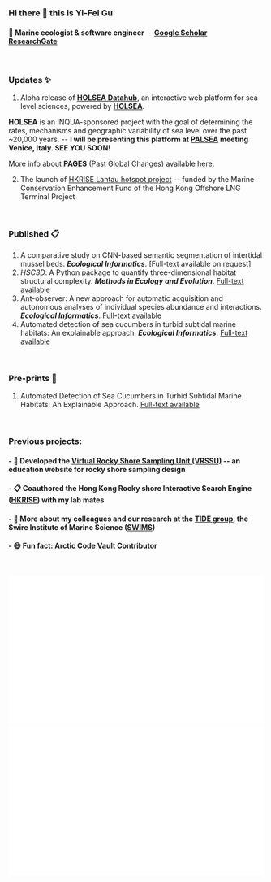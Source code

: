
### Hi there 👋 this is Yi-Fei Gu

#### 🐚 Marine ecologist & software engineer &nbsp;&nbsp;&nbsp;&nbsp; [Google Scholar](https://scholar.google.com/citations?user=LhIfgRYAAAAJ&hl=en) &nbsp;&nbsp;&nbsp;&nbsp; [ResearchGate](https://www.researchgate.net/profile/Yi-Fei-Gu)

<br>


### Updates ✨
1. Alpha release of <b>[HOLSEA Datahub](https://holsea-datahub-alpha.vercel.app/)</b>, an interactive web platform for sea level sciences, powered by <b>[HOLSEA](https://www.holsea.org/)</b>.


<b>HOLSEA</b> is an INQUA-sponsored project with the goal of determining the rates, mechanisms and geographic variability of sea level over the past ~20,000 years. -- <b>I will be presenting this platform at [PALSEA](https://palseagroup.weebly.com/) meeting Venice, Italy. SEE YOU SOON!</b> 

More info about <b>PAGES</b> (Past Global Changes) available [here](https://pastglobalchanges.org/calendar/138334).
   
2. The launch of [HKRISE Lantau hotspot project](https://hkrise-lantau.vercel.app/#/) -- funded by the Marine Conservation Enhancement Fund of the Hong Kong Offshore LNG Terminal Project


<br>


### Published 📋
1. A comparative study on CNN-based semantic segmentation of intertidal mussel beds. <i><b>Ecological Informatics</b></i>. [Full-text available on request]
2. <i>HSC3D</i>: A Python package to quantify three-dimensional habitat structural complexity. <i><b>Methods in Ecology and Evolution</b></i>. [Full-text available](https://besjournals.onlinelibrary.wiley.com/doi/10.1111/2041-210X.14305)
3. Ant-observer: A new approach for automatic acquisition and autonomous analyses of individual species abundance and interactions. <i><b>Ecological Informatics</b></i>. [Full-text available](https://www.sciencedirect.com/science/article/pii/S1574954124002942)
4. Automated detection of sea cucumbers in turbid subtidal marine habitats: An explainable approach. <i><b>Ecological Informatics</b></i>. [Full-text available](https://doi.org/10.1016/j.ecoinf.2025.103342)


<br>

### Pre-prints 📑
1. Automated Detection of Sea Cucumbers in Turbid Subtidal Marine Habitats: An Explainable Approach. [Full-text available](https://papers.ssrn.com/sol3/papers.cfm?abstract_id=5110525)


<br>



### Previous projects: 
#### - 🔭 Developed the [Virtual Rocky Shore Sampling Unit (VRSSU)](https://vrssu.vercel.app/#/) -- an education website for rocky shore sampling design
#### - 📋 Coauthored the Hong Kong Rocky shore Interactive Search Engine ([HKRISE](https://hkrise.vercel.app/#/)) with my lab mates
#### - 👯 More about my colleagues and our research at the [TIDE group](https://www.tidehku.com/), the Swire Institute of Marine Science ([SWIMS](https://www.swims.hku.hk/))
#### - 😄 Fun fact: Arctic Code Vault Contributor

<br />

<!--
![Top Langs](https://github-readme-stats.vercel.app/api/top-langs/?username=Vicellken&layout=compact&count_private=true) -->

![](https://github.com/Vicellken/github-stats/blob/master/generated/overview.svg)
![](https://github.com/Vicellken/github-stats/blob/master/generated/languages.svg)



<!--
**Vicellken/Vicellken** is a ✨ _special_ ✨ repository because its `README.md` (this file) appears on your GitHub profile.

Here are some ideas to get you started:

- 🔭 I’m currently working on ...
- 🌱 I’m currently learning ...
- 👯 I’m looking to collaborate on ...
- 🤔 I’m looking for help with ...
- 💬 Ask me about ...
- 📫 How to reach me: ...
- 😄 Pronouns: ...
- ⚡ Fun fact: ...
-->
